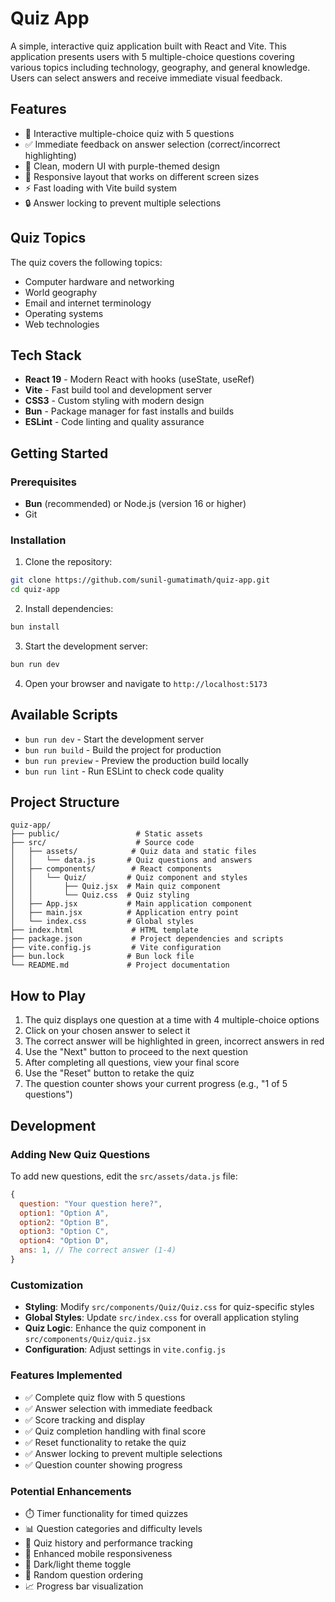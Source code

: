 # Quiz App

A simple, interactive quiz application built with React and Vite. This application presents users with 5 multiple-choice questions covering various topics including technology, geography, and general knowledge. Users can select answers and receive immediate visual feedback.

## Features

- 🎯 Interactive multiple-choice quiz with 5 questions
- ✅ Immediate feedback on answer selection (correct/incorrect highlighting)
- 🎨 Clean, modern UI with purple-themed design
- 📱 Responsive layout that works on different screen sizes
- ⚡ Fast loading with Vite build system
- 🔒 Answer locking to prevent multiple selections

## Quiz Topics

The quiz covers the following topics:
- Computer hardware and networking
- World geography
- Email and internet terminology
- Operating systems
- Web technologies

## Tech Stack

- **React 19** - Modern React with hooks (useState, useRef)
- **Vite** - Fast build tool and development server
- **CSS3** - Custom styling with modern design
- **Bun** - Package manager for fast installs and builds
- **ESLint** - Code linting and quality assurance

## Getting Started

### Prerequisites

- **Bun** (recommended) or Node.js (version 16 or higher)
- Git

### Installation

1. Clone the repository:
```bash
git clone https://github.com/sunil-gumatimath/quiz-app.git
cd quiz-app
```

2. Install dependencies:
```bash
bun install
```

3. Start the development server:
```bash
bun run dev
```

4. Open your browser and navigate to `http://localhost:5173`

## Available Scripts

- `bun run dev` - Start the development server
- `bun run build` - Build the project for production
- `bun run preview` - Preview the production build locally
- `bun run lint` - Run ESLint to check code quality

## Project Structure

```
quiz-app/
├── public/                 # Static assets
├── src/                    # Source code
│   ├── assets/            # Quiz data and static files
│   │   └── data.js       # Quiz questions and answers
│   ├── components/        # React components
│   │   └── Quiz/         # Quiz component and styles
│   │       ├── Quiz.jsx  # Main quiz component
│   │       └── Quiz.css  # Quiz styling
│   ├── App.jsx           # Main application component
│   ├── main.jsx          # Application entry point
│   └── index.css         # Global styles
├── index.html             # HTML template
├── package.json           # Project dependencies and scripts
├── vite.config.js         # Vite configuration
├── bun.lock              # Bun lock file
└── README.md             # Project documentation
```

## How to Play

1. The quiz displays one question at a time with 4 multiple-choice options
2. Click on your chosen answer to select it
3. The correct answer will be highlighted in green, incorrect answers in red
4. Use the "Next" button to proceed to the next question
5. After completing all questions, view your final score
6. Use the "Reset" button to retake the quiz
7. The question counter shows your current progress (e.g., "1 of 5 questions")

## Development

### Adding New Quiz Questions

To add new questions, edit the `src/assets/data.js` file:

```javascript
{
  question: "Your question here?",
  option1: "Option A",
  option2: "Option B",
  option3: "Option C",
  option4: "Option D",
  ans: 1, // The correct answer (1-4)
}
```

### Customization

- **Styling**: Modify `src/components/Quiz/Quiz.css` for quiz-specific styles
- **Global Styles**: Update `src/index.css` for overall application styling
- **Quiz Logic**: Enhance the quiz component in `src/components/Quiz/quiz.jsx`
- **Configuration**: Adjust settings in `vite.config.js`

### Features Implemented

- ✅ Complete quiz flow with 5 questions
- ✅ Answer selection with immediate feedback
- ✅ Score tracking and display
- ✅ Quiz completion handling with final score
- ✅ Reset functionality to retake the quiz
- ✅ Answer locking to prevent multiple selections
- ✅ Question counter showing progress

### Potential Enhancements

- ⏱️ Timer functionality for timed quizzes
- 📊 Question categories and difficulty levels
- 🎯 Quiz history and performance tracking
- 📱 Enhanced mobile responsiveness
- 🎨 Dark/light theme toggle
- 🔀 Random question ordering
- 📈 Progress bar visualization
